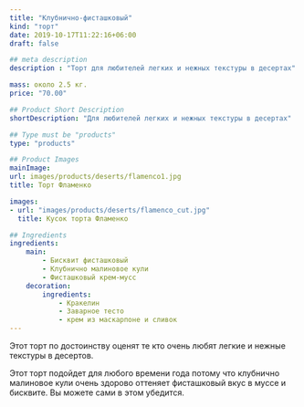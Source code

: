 ```yaml
---
title: "Клубнично-фисташковый"
kind: "торт"
date: 2019-10-17T11:22:16+06:00
draft: false

## meta description
description : "Торт для любителей легких и нежных текстуры в десертах"

mass: около 2.5 кг.
price: "70.00"

## Product Short Description
shortDescription: "Для любителей легких и нежных текстуры в десертах"

## Type must be "products"
type: "products"

## Product Images
mainImage:
url: images/products/deserts/flamenco1.jpg
title: Торт Фламенко

images:
- url: "images/products/deserts/flamenco_cut.jpg"
  title: Кусок торта Фламенко

## Ingredients
ingredients:
    main:
        - Бисквит фисташковый
        - Клубнично малиновое кули
        - Фисташковый крем-мусс
    decoration:
        ingredients:
            - Кракелин
            - Заварное тесто
            - крем из маскарпоне и сливок
---
```


Этот торт по достоинству оценят те кто очень любят легкие и нежные текстуры в десертов.

Этот торт подойдет для любого времени года потому что клубнично  малиновое кули очень здорово оттеняет фисташковый вкус в муссе и бисквите.
Вы можете сами в этом убедится.
